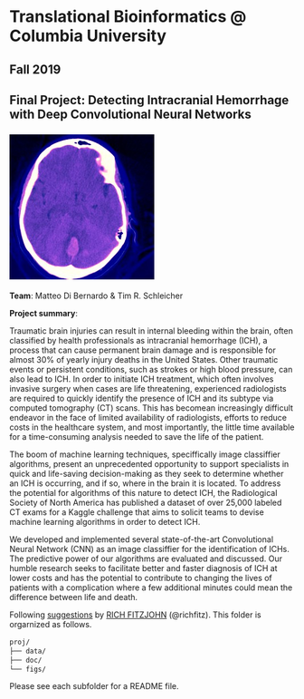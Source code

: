 # Translational Bioinformatics @ Columbia University
## Fall 2019
## Final Project: Detecting Intracranial Hemorrhage with Deep Convolutional Neural Networks

### ![](figs/ID_0a00bdf23.jpg)


**Team**: Matteo Di Bernardo & Tim R. Schleicher

**Project summary**: 

Traumatic brain injuries can result in internal bleeding within the brain, often classified by health professionals as intracranial hemorrhage (ICH), a process that can cause permanent brain damage and is responsible for almost 30% of yearly injury deaths in the United States. Other traumatic events or persistent conditions, such as strokes or high blood pressure, can also lead to ICH. In order to initiate ICH treatment, which often involves invasive surgery when cases are life threatening, experienced radiologists are required to quickly identify the presence of ICH and its subtype via computed tomography (CT) scans. This has becomean increasingly difficult endeavor in the face of limited availability of radiologists, efforts to reduce costs in the healthcare system, and most importantly, the little time available for a time-consuming analysis needed to save the life of the patient. 

The boom of machine learning techniques, speciffically image classiffier algorithms, present an unprecedented opportunity to support specialists in quick and life-saving decision-making as they seek to determine whether an ICH is occurring, and if so, where in the brain it is located. To address the potential for
algorithms of this nature to detect ICH, the Radiological Society of North America has published a dataset of over 25,000 labeled CT exams for a Kaggle challenge that aims to solicit teams to devise machine learning algorithms in order to detect ICH.

We developed and implemented several state-of-the-art Convolutional Neural Network (CNN) as an image classiffier for the identification of ICHs. The predictive power of our algorithms are evaluated and discussed. Our humble research seeks to facilitate better and faster diagnosis of ICH at lower costs and has the potential to contribute to changing the lives of patients with a complication where a few additional minutes could mean the difference between life and death.


Following [suggestions](http://nicercode.github.io/blog/2013-04-05-projects/) by [RICH FITZJOHN](http://nicercode.github.io/about/#Team) (@richfitz). This folder is orgarnized as follows.

```
proj/
├── data/
├── doc/
└── figs/
```

Please see each subfolder for a README file.

